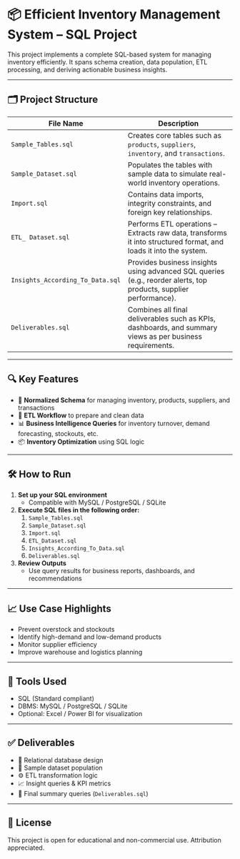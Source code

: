 # 📦 Efficient Inventory Management System – SQL Project

This project implements a complete SQL-based system for managing inventory efficiently. It spans schema creation, data population, ETL processing, and deriving actionable business insights.

---

## 🗂️ Project Structure

| File Name | Description |
|------------|-------------|
| `Sample_Tables.sql` | Creates core tables such as `products`, `suppliers`, `inventory`, and `transactions`. |
| `Sample_Dataset.sql` | Populates the tables with sample data to simulate real-world inventory operations. |
| `Import.sql` | Contains data imports, integrity constraints, and foreign key relationships. |
| `ETL_ Dataset.sql` | Performs ETL operations – Extracts raw data, transforms it into structured format, and loads it into the system. |
| `Insights_According_To_Data.sql` | Provides business insights using advanced SQL queries (e.g., reorder alerts, top products, supplier performance). |
| `Deliverables.sql` | Combines all final deliverables such as KPIs, dashboards, and summary views as per business requirements. |

---

## 🔍 Key Features

- 📐 **Normalized Schema** for managing inventory, products, suppliers, and transactions  
- 🔄 **ETL Workflow** to prepare and clean data  
- 📊 **Business Intelligence Queries** for inventory turnover, demand forecasting, stockouts, etc.  
- 📦 **Inventory Optimization** using SQL logic  

---

## 🛠️ How to Run

1. **Set up your SQL environment**
   - Compatible with MySQL / PostgreSQL / SQLite
2. **Execute SQL files in the following order:**
   1. `Sample_Tables.sql`
   2. `Sample_Dataset.sql`
   3. `Import.sql`
   4. `ETL_Dataset.sql`
   5. `Insights_According_To_Data.sql`
   6. `Deliverables.sql`
3. **Review Outputs**
   - Use query results for business reports, dashboards, and recommendations

---

## 📈 Use Case Highlights

- Prevent overstock and stockouts  
- Identify high-demand and low-demand products  
- Monitor supplier efficiency  
- Improve warehouse and logistics planning  

---

## 🧰 Tools Used

- SQL (Standard compliant)  
- DBMS: MySQL / PostgreSQL / SQLite  
- Optional: Excel / Power BI for visualization  

---

## ✅ Deliverables

- 📂 Relational database design  
- 💾 Sample dataset population  
- ⚙️ ETL transformation logic  
- 📈 Insight queries & KPI metrics  
- 📜 Final summary queries (`Deliverables.sql`)  

---

## 📝 License

This project is open for educational and non-commercial use. Attribution appreciated.
